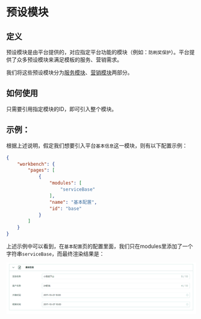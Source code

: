 # 预设模块

## 定义

预设模块是由平台提供的，对应指定平台功能的模块（例如：`防刷奖保护`）。平台提供了众多预设模块来满足模板的服务、营销需求。

我们将这些预设模块分为[服务模块](./service.md)、[营销模块](./market.md)两部分。

## 如何使用

只需要引用指定模块的ID，即可引入整个模块。

## 示例：

根据上述说明，假定我们想要引入平台`基本信息`这一模块，则有以下配置示例：

```json
{
    "workbench": {
        "pages": [
            {
                "modules": [
                    "serviceBase"
                ],
                "name": "基本配置",
                "id": "base"
            }
        ]
    }
}
```

上述示例中可以看到，在`基本配置`页的配置里面，我们只在modules里添加了一个字符串`serviceBase`，而最终渲染结果是：

![](../../images/preset-modules.png)

